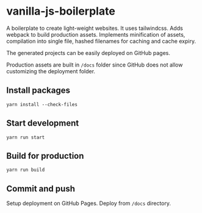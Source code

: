 # vanilla-js-boilerplate

A boilerplate to create light-weight websites. It uses tailwindcss. Adds webpack to build production assets. Implements minification of assets, compilation into single file, hashed filenames for caching and cache expiry.

The generated projects can be easily deployed on GitHub pages.

Production assets are built in `/docs` folder since GitHub does not allow customizing the deployment folder.

## Install packages

`yarn install --check-files`

## Start development

`yarn run start`

## Build for production

`yarn run build`

## Commit and push

Setup deployment on GitHub Pages. Deploy from `/docs` directory.
